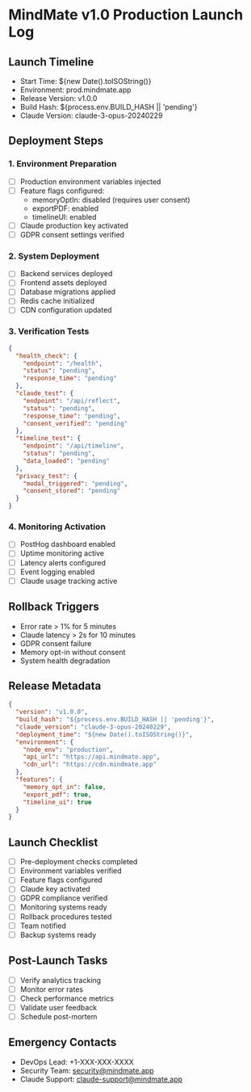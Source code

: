 # MindMate v1.0 Production Launch Log

## Launch Timeline
- Start Time: ${new Date().toISOString()}
- Environment: prod.mindmate.app
- Release Version: v1.0.0
- Build Hash: ${process.env.BUILD_HASH || 'pending'}
- Claude Version: claude-3-opus-20240229

## Deployment Steps

### 1. Environment Preparation
- [ ] Production environment variables injected
- [ ] Feature flags configured:
  - memoryOptIn: disabled (requires user consent)
  - exportPDF: enabled
  - timelineUI: enabled
- [ ] Claude production key activated
- [ ] GDPR consent settings verified

### 2. System Deployment
- [ ] Backend services deployed
- [ ] Frontend assets deployed
- [ ] Database migrations applied
- [ ] Redis cache initialized
- [ ] CDN configuration updated

### 3. Verification Tests
```json
{
  "health_check": {
    "endpoint": "/health",
    "status": "pending",
    "response_time": "pending"
  },
  "claude_test": {
    "endpoint": "/api/reflect",
    "status": "pending",
    "response_time": "pending",
    "consent_verified": "pending"
  },
  "timeline_test": {
    "endpoint": "/api/timeline",
    "status": "pending",
    "data_loaded": "pending"
  },
  "privacy_test": {
    "modal_triggered": "pending",
    "consent_stored": "pending"
  }
}
```

### 4. Monitoring Activation
- [ ] PostHog dashboard enabled
- [ ] Uptime monitoring active
- [ ] Latency alerts configured
- [ ] Event logging enabled
- [ ] Claude usage tracking active

## Rollback Triggers
- Error rate > 1% for 5 minutes
- Claude latency > 2s for 10 minutes
- GDPR consent failure
- Memory opt-in without consent
- System health degradation

## Release Metadata
```json
{
  "version": "v1.0.0",
  "build_hash": "${process.env.BUILD_HASH || 'pending'}",
  "claude_version": "claude-3-opus-20240229",
  "deployment_time": "${new Date().toISOString()}",
  "environment": {
    "node_env": "production",
    "api_url": "https://api.mindmate.app",
    "cdn_url": "https://cdn.mindmate.app"
  },
  "features": {
    "memory_opt_in": false,
    "export_pdf": true,
    "timeline_ui": true
  }
}
```

## Launch Checklist
- [ ] Pre-deployment checks completed
- [ ] Environment variables verified
- [ ] Feature flags configured
- [ ] Claude key activated
- [ ] GDPR compliance verified
- [ ] Monitoring systems ready
- [ ] Rollback procedures tested
- [ ] Team notified
- [ ] Backup systems ready

## Post-Launch Tasks
- [ ] Verify analytics tracking
- [ ] Monitor error rates
- [ ] Check performance metrics
- [ ] Validate user feedback
- [ ] Schedule post-mortem

## Emergency Contacts
- DevOps Lead: +1-XXX-XXX-XXXX
- Security Team: security@mindmate.app
- Claude Support: claude-support@mindmate.app 